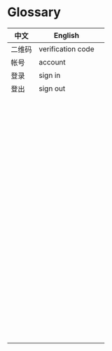 # Glossary

| 中文   | English           |      |
| ------ | ----------------- | ---- |
| 二维码 | verification code |      |
| 帐号   | account           |      |
| 登录   | sign in           |      |
| 登出   | sign out          |      |
|        |                   |      |
|        |                   |      |
|        |                   |      |
|        |                   |      |
|        |                   |      |
|        |                   |      |
|        |                   |      |
|        |                   |      |
|        |                   |      |
|        |                   |      |
|        |                   |      |
|        |                   |      |
|        |                   |      |
|        |                   |      |
|        |                   |      |
|        |                   |      |
|        |                   |      |
|        |                   |      |
|        |                   |      |
|        |                   |      |
|        |                   |      |
|        |                   |      |
|        |                   |      |
|        |                   |      |
|        |                   |      |
|        |                   |      |
|        |                   |      |
|        |                   |      |
|        |                   |      |
|        |                   |      |
|        |                   |      |
|        |                   |      |
|        |                   |      |
|        |                   |      |
|        |                   |      |
|        |                   |      |
|        |                   |      |
|        |                   |      |
|        |                   |      |
|        |                   |      |
|        |                   |      |
|        |                   |      |
|        |                   |      |
|        |                   |      |
|        |                   |      |
|        |                   |      |
|        |                   |      |
|        |                   |      |
|        |                   |      |
|        |                   |      |
|        |                   |      |
|        |                   |      |
|        |                   |      |
|        |                   |      |
|        |                   |      |
|        |                   |      |
|        |                   |      |
|        |                   |      |
|        |                   |      |
|        |                   |      |
|        |                   |      |
|        |                   |      |
|        |                   |      |
|        |                   |      |
|        |                   |      |
|        |                   |      |
|        |                   |      |
|        |                   |      |
|        |                   |      |
|        |                   |      |
|        |                   |      |
|        |                   |      |
|        |                   |      |
|        |                   |      |
|        |                   |      |
|        |                   |      |
|        |                   |      |
|        |                   |      |
|        |                   |      |
|        |                   |      |
|        |                   |      |
|        |                   |      |
|        |                   |      |
|        |                   |      |
|        |                   |      |
|        |                   |      |
|        |                   |      |
|        |                   |      |
|        |                   |      |
|        |                   |      |
|        |                   |      |
|        |                   |      |
|        |                   |      |
|        |                   |      |


